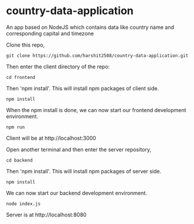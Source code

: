 # country-data-application
An app based on NodeJS which contains data like country name and corresponding capital and timezone

Clone this repo,
```
git clone https://github.com/harshit2508/country-data-application.git
```
Then enter the client directory of the repo:
```
cd frontend 
```
Then 'npm install'. This will install npm packages of client side.
```
npm install 
```
When the npm install is done, we can now start our frontend development environment.
```
npm run 
```
Client will be at http://localhost:3000

Open another terminal and then enter the server repository,
```
cd backend 
```
Then 'npm install'. This will install npm packages of server side.
```
npm install 
```
We can now start our backend development environment.
```
node index.js 
```
Server is at http://localhost:8080
